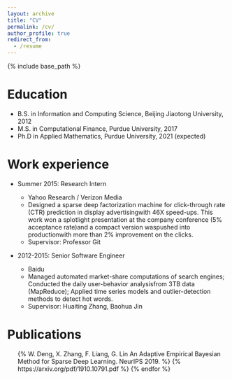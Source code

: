 ```yaml
---
layout: archive
title: "CV"
permalink: /cv/
author_profile: true
redirect_from:
  - /resume
---
```


{% include base_path %}

Education
======
* B.S. in Information and Computing Science, Beijing Jiaotong University, 2012
* M.S. in Computational Finance, Purdue University, 2017
* Ph.D in Applied Mathematics, Purdue University, 2021 (expected)

Work experience
======
* Summer 2015: Research Intern
  * Yahoo Research / Verizon Media
  * Designed  a  sparse  deep  factorization  machine  for  click-through  rate  (CTR)  prediction  in  display  advertisingwith 46X speed-ups.  This work won a splotlight presentation at the company conference (5% acceptance rate)and a compact version waspushed into productionwith more than 2% improvement on the clicks.
  * Supervisor: Professor Git

* 2012-2015: Senior Software Engineer
  * Baidu
  * Managed automated market-share computations of search engines; Conducted the daily user-behavior analysisfrom 3TB data (MapReduce); Applied time series models and outlier-detection methods to detect hot words.
  * Supervisor: Huaiting Zhang, Baohua Jin
  

Publications
======
  <ul>{% W. Deng, X. Zhang, F. Liang, G. Lin An Adaptive Empirical Bayesian Method for Sparse Deep Learning. NeurIPS 2019. %}
    {% https://arxiv.org/pdf/1910.10791.pdf %}
  {% endfor %}</ul>

<!-- 
Talks
======
  <ul>{% for post in site.talks %}
    {% include archive-single-talk-cv.html %}
  {% endfor %}</ul>
  
Teaching
======
  <ul>{% for post in site.teaching %}
    {% include archive-single-cv.html %}
  {% endfor %}</ul>
  
Service and leadership
======
* Currently signed in to 43 different slack teams

-->
